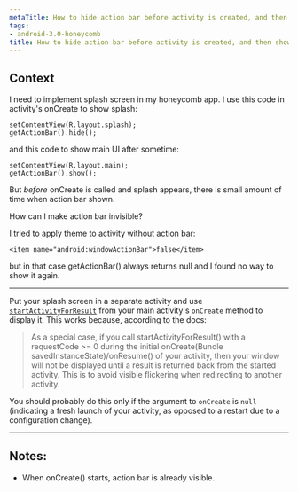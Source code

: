 ```yaml
---
metaTitle: How to hide action bar before activity is created, and then show it again
tags:
- android-3.0-honeycomb
title: How to hide action bar before activity is created, and then show it again
---
```


## Context

I need to implement splash screen in my honeycomb app.
I use this code in activity's onCreate to show splash:



```
setContentView(R.layout.splash);
getActionBar().hide();

```

and this code to show main UI after sometime:



```
setContentView(R.layout.main);
getActionBar().show();

```

But *before* onCreate is called and splash appears, there is small amount of time when action bar shown.


How can I make action bar invisible?


I tried to apply theme to activity without action bar:



```
<item name="android:windowActionBar">false</item>

```

but in that case getActionBar() always returns null and I found no way to show it again.



---

Put your splash screen in a separate activity and use [`startActivityForResult`](http://developer.android.com/reference/android/app/Activity.html#startActivityForResult%28android.content.Intent,%20int%29) from your main activity's `onCreate` method to display it. This works because, according to the docs:



> 
> As a special case, if you call startActivityForResult() with a requestCode >= 0 during the initial onCreate(Bundle savedInstanceState)/onResume() of your activity, then your window will not be displayed until a result is returned back from the started activity. This is to avoid visible flickering when redirecting to another activity.
> 
> 
> 


You should probably do this only if the argument to `onCreate` is `null` (indicating a fresh launch of your activity, as opposed to a restart due to a configuration change).



---

## Notes:

- When onCreate() starts, action bar is already visible.


